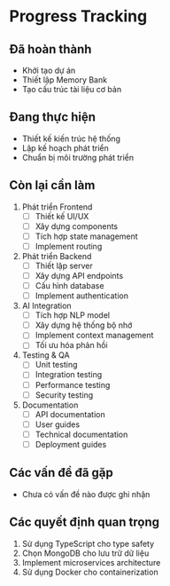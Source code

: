 # Progress Tracking

## Đã hoàn thành
- Khởi tạo dự án
- Thiết lập Memory Bank
- Tạo cấu trúc tài liệu cơ bản

## Đang thực hiện
- Thiết kế kiến trúc hệ thống
- Lập kế hoạch phát triển
- Chuẩn bị môi trường phát triển

## Còn lại cần làm
1. Phát triển Frontend
   - [ ] Thiết kế UI/UX
   - [ ] Xây dựng components
   - [ ] Tích hợp state management
   - [ ] Implement routing

2. Phát triển Backend
   - [ ] Thiết lập server
   - [ ] Xây dựng API endpoints
   - [ ] Cấu hình database
   - [ ] Implement authentication

3. AI Integration
   - [ ] Tích hợp NLP model
   - [ ] Xây dựng hệ thống bộ nhớ
   - [ ] Implement context management
   - [ ] Tối ưu hóa phản hồi

4. Testing & QA
   - [ ] Unit testing
   - [ ] Integration testing
   - [ ] Performance testing
   - [ ] Security testing

5. Documentation
   - [ ] API documentation
   - [ ] User guides
   - [ ] Technical documentation
   - [ ] Deployment guides

## Các vấn đề đã gặp
- Chưa có vấn đề nào được ghi nhận

## Các quyết định quan trọng
1. Sử dụng TypeScript cho type safety
2. Chọn MongoDB cho lưu trữ dữ liệu
3. Implement microservices architecture
4. Sử dụng Docker cho containerization 